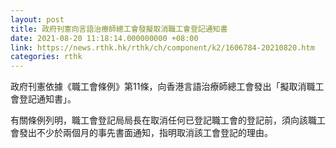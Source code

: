 ```yaml
---
layout: post
title: 政府刊憲向言語治療師總工會發擬取消職工會登記通知書
date: 2021-08-20 11:18:14.000000000 +08:00
link: https://news.rthk.hk/rthk/ch/component/k2/1606784-20210820.htm
categories: rthk
---
```


政府刊憲依據《職工會條例》第11條，向香港言語治療師總工會發出「擬取消職工會登記通知書」。

有關條例列明，職工會登記局局長在取消任何已登記職工會的登記前，須向該職工會發出不少於兩個月的事先書面通知，指明取消該工會登記的理由。

